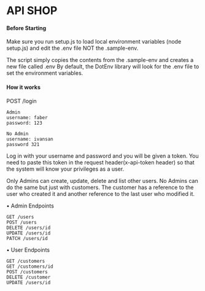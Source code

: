 # API SHOP

#### Before Starting
Make sure you run setup.js to load local environment variables (node setup.js) and edit the .env file NOT the .sample-env.

The script simply copies the contents from the .sample-env and creates a new file called .env 
By default, the DotEnv library will look for the .env file to set the environment variables.

#### How it works


POST /login

```
Admin
username: faber
password: 123

No Admin
username: ivansan
password 321
```

Log in with your username and password and you will be given a token. You need to paste this token in the request header(x-api-token header) so that the system will know your privileges as a user.

Only Admins can create, update, delete and list other users. No Admins can do the same but just with customers. The customer has a reference to the user who created it and another reference to the last user who modified it. 

• Admin Endpoints

```
GET /users
POST /users
DELETE /users/id
UPDATE /users/id
PATCH /users/id
```

• User Endpoints

```
GET /customers
GET /customers/id
POST /customers
DELETE /customer
UPDATE /users/id
```

